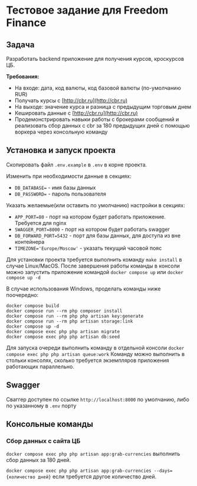 # Тестовое задание для Freedom Finance

## Задача
Разработать backend приложение для получения курсов, кроскурсов ЦБ.

**Требования:**
- На входе: дата, код валюты, код базовой валюты (по-умолчанию RUR)
- Получать курсы с [http://cbr.ru](http://cbr.ru)
- На выходе: значение курса и разница с предыдущим торговым днем
- Кешировать данные с [http://cbr.ru](http://cbr.ru)
- Продемонстрировать навыки работы с брокерами сообщений и
реализовать сбор данных с cbr за 180 предыдущих дней с помощью 
воркера через консольную команду

## Установка и запуск проекта

Скопировать файл `.env.example` в `.env` в корне проекта.

Изменить при необходимости данные в секциях:
- `DB_DATABASE=` - имя базы данных
- `DB_PASSWORD=` - пароль пользователя

Указать желаемые(или оставить по умолчанию) настройки в секциях:
- `APP_PORT=80` - порт на котором будет работать приложение. Требуется для nginx
- `SWAGGER_PORT=8000` - порт на котором будет работать swagger
- `DB_FORWARD_PORT=5432` - порт для базы данных, для доступа из вне контейнера
- `TIMEZONE='Europe/Moscow'` - указать текущий часовой пояс

Для установки проекта требуется выполнить команду `make install` в случае Linux/MacOS.
После завершения работы команды в консоли можно запустить приложение командой
`docker compose up` или `docker compose up -d`

В случае использования Windows, проделать команды ниже поочередно:
```
docker compose build
docker compose run --rm php composer install
docker compose run --rm php php artisan key:generate
docker compose run --rm php artisan storage:link
docker compose up -d
docker compose exec php php artisan migrate
docker compose exec php php artisan db:seed
```

Для запуска очереди выполнить команду в отдельной консоли
```docker compose exec php php artisan queue:work```
Команду можно выполнить в стольки консолях, сколько требуется экземпляров приложения работающих параллельно.

## Swagger
Сваггер доступен по ссылке `http://localhost:8000` по умолчанию, либо по указанному в `.env` порту

## Консольные команды

### Сбор данных с сайта ЦБ
`docker compose exec php php artisan app:grab-currencies` выполнить сбор данных за 180 дней.

`docker compose exec php php artisan app:grab-currencies --days={количество дней}` если требуется другое количество дней.
